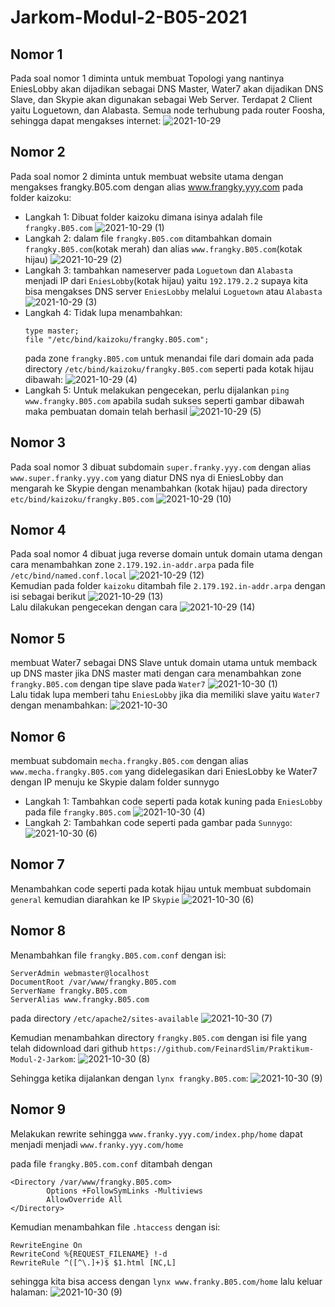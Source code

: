 # Jarkom-Modul-2-B05-2021

## Nomor 1
Pada soal nomor 1 diminta untuk membuat Topologi yang nantinya EniesLobby akan dijadikan sebagai DNS Master, Water7 akan dijadikan DNS Slave, dan Skypie akan digunakan sebagai Web Server. Terdapat 2 Client yaitu Loguetown, dan Alabasta. Semua node terhubung pada router Foosha, sehingga dapat mengakses internet:
![2021-10-29](https://user-images.githubusercontent.com/71221969/139354127-69f0f318-e934-4337-8240-a2521002b7f9.png)

## Nomor 2
Pada soal nomor 2 diminta untuk membuat website utama dengan mengakses frangky.B05.com dengan alias www.frangky.yyy.com pada folder kaizoku:
 - Langkah 1: Dibuat folder kaizoku dimana isinya adalah file `frangky.B05.com`
   ![2021-10-29 (1)](https://user-images.githubusercontent.com/71221969/139354593-79d7c23b-e23b-4fe0-beff-22d8bf759dd2.png)
 - Langkah 2: dalam file `frangky.B05.com` ditambahkan domain `frangky.B05.com`(kotak merah) dan alias `www.frangky.B05.com`(kotak hijau)
   ![2021-10-29 (2)](https://user-images.githubusercontent.com/71221969/139354859-de08b1a1-e829-4141-b1c7-bd27f39cb8e5.png)
 - Langkah 3: tambahkan nameserver pada `Loguetown` dan `Alabasta` menjadi IP dari `EniesLobby`(kotak hijau) yaitu `192.179.2.2` supaya kita bisa mengakses DNS server `EniesLobby` melalui `Loguetown` atau `Alabasta`
   ![2021-10-29 (3)](https://user-images.githubusercontent.com/71221969/139355259-18d5ecd6-4b58-4f12-8c02-86c451d4f6c8.png)
 - Langkah 4: Tidak lupa menambahkan:
   ```
   type master;
   file "/etc/bind/kaizoku/frangky.B05.com";
   ```
   pada zone `frangky.B05.com` untuk menandai file dari domain ada pada directory `/etc/bind/kaizoku/frangky.B05.com` seperti pada kotak hijau dibawah:
   ![2021-10-29 (4)](https://user-images.githubusercontent.com/71221969/139355780-ff24c7f5-4562-4d34-8d33-ece4ff108db7.png)
 - Langkah 5: Untuk melakukan pengecekan, perlu dijalankan `ping www.frangky.B05.com` apabila sudah sukses seperti gambar dibawah maka pembuatan domain telah berhasil
   ![2021-10-29 (5)](https://user-images.githubusercontent.com/71221969/139356064-14e90e9d-c4f3-4ef7-8599-39455b149f8f.png)

## Nomor 3
Pada soal nomor 3 dibuat subdomain `super.franky.yyy.com` dengan alias `www.super.franky.yyy.com` yang diatur DNS nya di EniesLobby dan mengarah ke Skypie dengan menambahkan (kotak hijau) pada directory `etc/bind/kaizoku/frangky.B05.com`
![2021-10-29 (10)](https://user-images.githubusercontent.com/71221969/139470390-ce66eb1b-ceb3-4628-8b23-a98aeada394a.png)

## Nomor 4
Pada soal nomor 4 dibuat juga reverse domain untuk domain utama dengan cara menambahkan zone `2.179.192.in-addr.arpa` pada file `/etc/bind/named.conf.local`
![2021-10-29 (12)](https://user-images.githubusercontent.com/71221969/139472726-000102fa-099e-4470-b213-7d1196755bce.png)<br>
Kemudian pada folder `kaizoku` ditambah file `2.179.192.in-addr.arpa` dengan isi sebagai berikut
![2021-10-29 (13)](https://user-images.githubusercontent.com/71221969/139473069-35bedb44-4edd-4410-b193-76134a87f810.png)<br>
Lalu dilakukan pengecekan dengan cara 
![2021-10-29 (14)](https://user-images.githubusercontent.com/71221969/139473326-5a7f5ea3-1127-4431-ad79-58eeaf2ffba7.png)

## Nomor 5
membuat Water7 sebagai DNS Slave untuk domain utama untuk memback up DNS master jika DNS master mati dengan cara menambahkan zone `frangky.B05.com` dengan tipe slave pada `Water7`
![2021-10-30 (1)](https://user-images.githubusercontent.com/71221969/139519380-4bc7adb0-cc00-4c47-a31e-7b6a3bd9467b.png)<br>
Lalu tidak lupa memberi tahu `EniesLobby` jika dia memiliki slave yaitu `Water7` dengan menambahkan:
![2021-10-30](https://user-images.githubusercontent.com/71221969/139519894-318c097a-1bc1-4abc-bfb3-cf2c8258dad8.png)

## Nomor 6
membuat subdomain `mecha.frangky.B05.com` dengan alias `www.mecha.frangky.B05.com` yang didelegasikan dari EniesLobby ke Water7 dengan IP menuju ke Skypie dalam folder sunnygo

 - Langkah 1: Tambahkan code seperti pada kotak kuning pada `EniesLobby` pada file `frangky.B05.com`
![2021-10-30 (4)](https://user-images.githubusercontent.com/71221969/139529227-afbdd785-4e8b-49ff-a7cf-94f58a3ace70.png)
 - Langkah 2: Tambahkan code seperti pada gambar pada `Sunnygo`:
![2021-10-30 (6)](https://user-images.githubusercontent.com/71221969/139529386-925dcdcb-b2c2-4f11-91cd-b31ebd5e0ee7.png)

## Nomor 7
Menambahkan code seperti pada kotak hijau untuk membuat subdomain `general` kemudian diarahkan ke IP `Skypie`
![2021-10-30 (6)](https://user-images.githubusercontent.com/71221969/139529460-2917008f-502f-45b4-89c0-4b763973181c.png)

## Nomor 8
Menambahkan file `frangky.B05.com.conf` dengan isi:
```
ServerAdmin webmaster@localhost
DocumentRoot /var/www/frangky.B05.com
ServerName frangky.B05.com
ServerAlias www.frangky.B05.com
```
pada directory `/etc/apache2/sites-available`
![2021-10-30 (7)](https://user-images.githubusercontent.com/71221969/139529787-08ea7b0c-d305-403e-8534-37c4556f8733.png)

Kemudian menambahkan directory `frangky.B05.com` dengan isi file yang telah didownload dari github `https://github.com/FeinardSlim/Praktikum-Modul-2-Jarkom`:
![2021-10-30 (8)](https://user-images.githubusercontent.com/71221969/139530358-38e1fe50-6bc0-44ac-b5e7-361bef7d5ce5.png)

Sehingga ketika dijalankan dengan `lynx frangky.B05.com`:
![2021-10-30 (9)](https://user-images.githubusercontent.com/71221969/139530410-cf945dff-8fb8-4d8c-b3e0-fd8a15b9c235.png)

## Nomor 9
Melakukan rewrite sehingga `www.franky.yyy.com/index.php/home` dapat menjadi menjadi `www.franky.yyy.com/home`<br>

pada file `frangky.B05.com.conf` ditambah dengan 
```
<Directory /var/www/frangky.B05.com>
        Options +FollowSymLinks -Multiviews
        AllowOverride All
</Directory>
```
Kemudian menambahkan file `.htaccess` dengan isi:
```
RewriteEngine On
RewriteCond %{REQUEST_FILENAME} !-d
RewriteRule ^([^\.]+)$ $1.html [NC,L]
```
sehingga kita bisa access dengan `lynx www.franky.B05.com/home` lalu keluar halaman:
![2021-10-30 (9)](https://user-images.githubusercontent.com/71221969/139530726-ab9d14df-f991-4182-8856-7b94aa929344.png)

